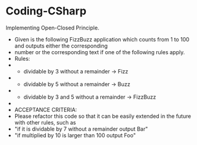 # Coding-CSharp

Implementing Open-Closed Principle.
 * Given is the following FizzBuzz application which counts from 1 to 100 and outputs either the corresponding
 * number or the corresponding text if one of the following rules apply.
 * Rules:
 *  - dividable by 3 without a remainder -> Fizz
 *  - dividable by 5 without a remainder -> Buzz
 *  - dividable by 3 and 5 without a remainder -> FizzBuzz
 *
 * ACCEPTANCE CRITERIA:
 * Please refactor this code so that it can be easily extended in the future with other rules, such as
 * "if it is dividable by 7 without a remainder output Bar"
 * "if multiplied by 10 is larger than 100 output Foo"
